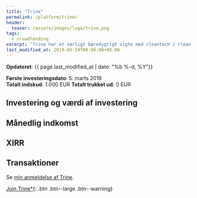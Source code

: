 ```yaml
---
title: "Trine"
permalink: /platform/trine/
header:
  teaser: /assets/images/logo/trine.png
tags:
  - crowdlending
excerpt: "Trine har et særligt bæredygtigt sigte med cleantech / clean energy og investerer i Afrika."
last_modified_at: 2019-03-24T00:00:00+08:00
---
```


**Opdateret**: {{ page.last_modified_at | date: "%b %-d, %Y"}}

**Første investeringsdato**: 5. marts 2019  
**Totalt indskud**: 1.000 EUR
**Totalt trukket ud**: 0 EUR

## Investering og værdi af investering

## Månedlig indkomst

## XIRR

## Transaktioner


Se [min anmeldelse af Trine](/trine-anmeldelse/).

[Join Trine*](/go/trine/){: .btn .btn--large .btn--warning}
